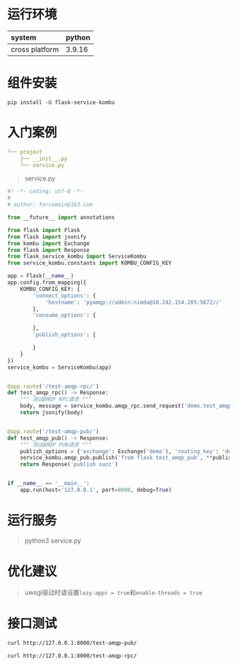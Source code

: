# 运行环境

|system |python | 
|:------|:------|      
|cross platform |3.9.16|

# 组件安装

```shell
pip install -U flask-service-kombu
```

# 入门案例

```yaml
└── project
    ├── __init__.py
    └── service.py
```

> service.py

```python
#! -*- coding: utf-8 -*-
#
# author: forcemain@163.com

from __future__ import annotations

from flask import Flask
from flask import jsonify
from kombu import Exchange
from flask import Response
from flask_service_kombu import ServiceKombu
from service_kombu.constants import KOMBU_CONFIG_KEY

app = Flask(__name__)
app.config.from_mapping({
    KOMBU_CONFIG_KEY: {
        'connect_options': {
            'hostname': 'pyamqp://admin:nimda@10.242.154.205:5672//'
        },
        'consume_options': {

        },
        'publish_options': {

        }
    }
})
service_kombu = ServiceKombu(app)


@app.route('/test-amqp-rpc/')
def test_amqp_rpc() -> Response:
    """ 测试AMQP RPC请求 """
    body, message = service_kombu.amqp_rpc.send_request('demo.test_amqp_rpc', {}).result
    return jsonify(body)


@app.route('/test-amqp-pub/')
def test_amqp_pub() -> Response:
    """ 测试AMQP PUB请求 """
    publish_options = {'exchange': Exchange('demo'), 'routing_key': 'demo.test_amqp_rpc'}
    service_kombu.amqp_pub.publish('from flask test_amqp_pub', **publish_options)
    return Response('publish succ')


if __name__ == '__main__':
    app.run(host='127.0.0.1', port=8000, debug=True)
```

# 运行服务

> python3 service.py

# 优化建议

> uwsgi驱动时请设置`lazy-apps = true`和`enable-threads = true`

# 接口测试

```bash
curl http://127.0.0.1:8000/test-amqp-pub/

curl http://127.0.0.1:8000/test-amqp-rpc/
```
